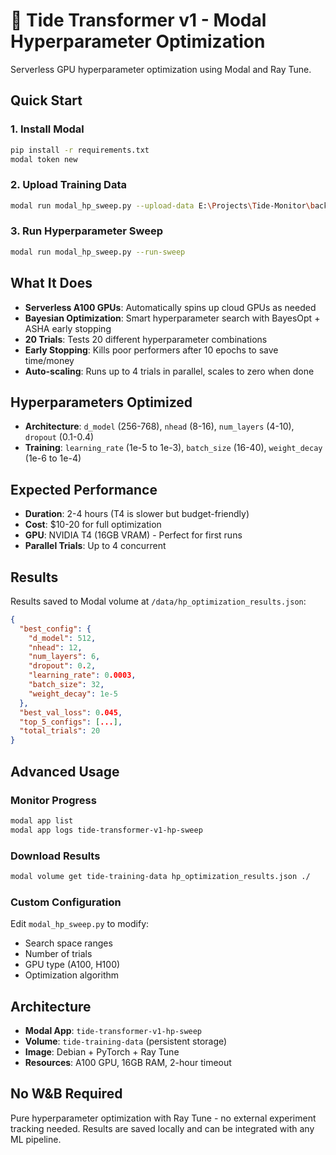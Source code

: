 # 🧠 Tide Transformer v1 - Modal Hyperparameter Optimization

Serverless GPU hyperparameter optimization using Modal and Ray Tune.

## Quick Start

### 1. Install Modal
```bash
pip install -r requirements.txt
modal token new
```

### 2. Upload Training Data
```bash
modal run modal_hp_sweep.py --upload-data E:\Projects\Tide-Monitor\backend\firebase-functions\tidal-analysis\functions\transformer\v1\data-preparation\data
```

### 3. Run Hyperparameter Sweep
```bash
modal run modal_hp_sweep.py --run-sweep
```

## What It Does

- **Serverless A100 GPUs**: Automatically spins up cloud GPUs as needed
- **Bayesian Optimization**: Smart hyperparameter search with BayesOpt + ASHA early stopping
- **20 Trials**: Tests 20 different hyperparameter combinations
- **Early Stopping**: Kills poor performers after 10 epochs to save time/money
- **Auto-scaling**: Runs up to 4 trials in parallel, scales to zero when done

## Hyperparameters Optimized

- **Architecture**: `d_model` (256-768), `nhead` (8-16), `num_layers` (4-10), `dropout` (0.1-0.4)
- **Training**: `learning_rate` (1e-5 to 1e-3), `batch_size` (16-40), `weight_decay` (1e-6 to 1e-4)

## Expected Performance

- **Duration**: 2-4 hours (T4 is slower but budget-friendly)
- **Cost**: $10-20 for full optimization
- **GPU**: NVIDIA T4 (16GB VRAM) - Perfect for first runs
- **Parallel Trials**: Up to 4 concurrent

## Results

Results saved to Modal volume at `/data/hp_optimization_results.json`:

```json
{
  "best_config": {
    "d_model": 512,
    "nhead": 12,
    "num_layers": 6,
    "dropout": 0.2,
    "learning_rate": 0.0003,
    "batch_size": 32,
    "weight_decay": 1e-5
  },
  "best_val_loss": 0.045,
  "top_5_configs": [...],
  "total_trials": 20
}
```

## Advanced Usage

### Monitor Progress
```bash
modal app list
modal app logs tide-transformer-v1-hp-sweep
```

### Download Results
```bash
modal volume get tide-training-data hp_optimization_results.json ./
```

### Custom Configuration
Edit `modal_hp_sweep.py` to modify:
- Search space ranges
- Number of trials
- GPU type (A100, H100)
- Optimization algorithm

## Architecture

- **Modal App**: `tide-transformer-v1-hp-sweep`
- **Volume**: `tide-training-data` (persistent storage)
- **Image**: Debian + PyTorch + Ray Tune
- **Resources**: A100 GPU, 16GB RAM, 2-hour timeout

## No W&B Required

Pure hyperparameter optimization with Ray Tune - no external experiment tracking needed. Results are saved locally and can be integrated with any ML pipeline.